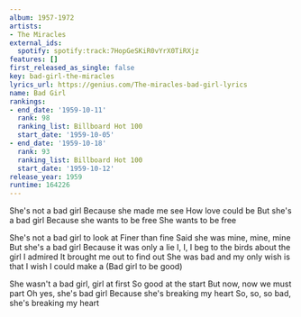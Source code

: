 ```yaml
---
album: 1957-1972
artists:
- The Miracles
external_ids:
  spotify: spotify:track:7HopGeSKiR0vYrX0TiRXjz
features: []
first_released_as_single: false
key: bad-girl-the-miracles
lyrics_url: https://genius.com/The-miracles-bad-girl-lyrics
name: Bad Girl
rankings:
- end_date: '1959-10-11'
  rank: 98
  ranking_list: Billboard Hot 100
  start_date: '1959-10-05'
- end_date: '1959-10-18'
  rank: 93
  ranking_list: Billboard Hot 100
  start_date: '1959-10-12'
release_year: 1959
runtime: 164226
---
```

She's not a bad girl
Because she made me see
How love could be
But she's a bad girl
Because she wants to be free
She wants to be free


She's not a bad girl to look at
Finer than fine
Said she was mine, mine, mine
But she's a bad girl
Because it was only a lie
I, I, I beg to the birds about the girl I admired
It brought me out to find out
She was bad and my only wish is that
I wish I could make a (Bad girl to be good)


She wasn't a bad girl, girl at first
So good at the start
But now, now we must part
Oh yes, she's bad girl
Because she's breaking my heart
So, so, so bad, she's breaking my heart
